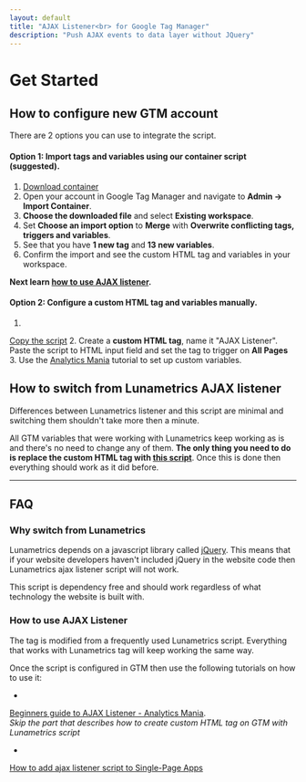 ```yaml
---
layout: default
title: "AJAX Listener<br> for Google Tag Manager"
description: "Push AJAX events to data layer without JQuery"
---
```


# Get Started

## How to configure new GTM account

There are 2 options you can use to integrate the script.

#### Option 1: Import tags and variables using our container script (suggested).

1. <a href="https://raw.githubusercontent.com/MarkoSulamagi/gtm-ajax-listener/master/gtm-import-ajax-listener-marxdev.json" 
target="_blank">Download container</a>
2. Open your account in Google Tag Manager and navigate to **Admin -> Import Container**.
4. **Choose the downloaded file** and select **Existing workspace**.
5. Set **Choose an import option** to **Merge** with **Overwrite conflicting tags, triggers and variables**.
6. See that you have **1 new tag** and **13 new variables**.
7. Confirm the import and see the custom HTML tag and variables in your workspace.

**Next learn [how to use AJAX listener](#how-to-use-ajax-listener).**

#### Option 2: Configure a custom HTML tag and variables manually.

1. <a href="https://raw.githubusercontent.com/MarkoSulamagi/gtm-ajax-listener/master/ajax-listener.html" target="_blank">
Copy the script</a>
2. Create a **custom HTML tag**, name it "AJAX Listener". Paste the script to HTML input field and set the tag to 
trigger on **All Pages**
3. Use the 
<a href="https://www.analyticsmania.com/google-tag-manager-ajax-form-tracking" target="_blank">Analytics Mania</a> tutorial
to set up custom variables. 

## How to switch from Lunametrics AJAX listener

Differences between Lunametrics listener and this script are minimal and switching them 
shouldn't take more then a minute. 

All GTM variables that were working with Lunametrics keep working as is and there's no need to change any of them. 
**The only thing you need to do is replace the custom HTML tag with 
<a href="https://raw.githubusercontent.com/MarkoSulamagi/gtm-ajax-listener/master/ajax-listener.html" target="_blank">
this script</a>**. Once this is done then everything should work as it did before. 

* * *

## FAQ

### Why switch from Lunametrics

Lunametrics depends on a javascript library called <a href="https://jquery.com/" target="_blank">jQuery</a>. 
This means that if your website developers haven't included jQuery in the website code then Lunametrics 
ajax listener script will not work.

This script is dependency free and should work regardless of what technology the website is built 
with.

### How to use AJAX Listener

The tag is modified from a frequently used Lunametrics script. Everything that works with Lunametrics tag 
will keep working the same way. 

Once the script is configured in GTM then use the following tutorials on how to use it:

* <a href="https://www.analyticsmania.com/google-tag-manager-ajax-form-tracking" target="_blank">
Beginners guide to AJAX Listener - Analytics Mania</a>.  
_Skip the part that describes how to create custom HTML tag on GTM with Lunametrics script_
* <a href="https://medium.com/@marko.sulamagi/how-to-add-lunametrics-ajax-listener-to-single-page-apps-3daf8db3b52f" target="_blank">
How to add ajax listener script to Single-Page Apps</a>
